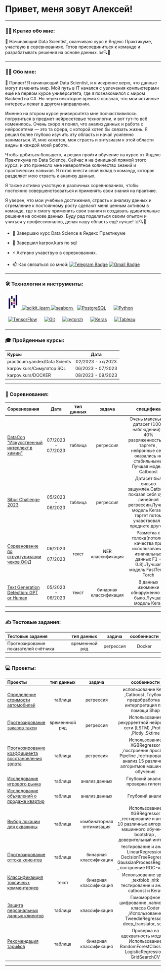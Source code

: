 
# Привет, меня зовут Алексей!

---

### :man_technologist: Кратко обо мне:
👋 Начинающий Data Scientist, оканчиваю курс в Яндекс Практикуме, участвую в соревнованиях. Готов присоединиться к команде и разрабатывать решения на основе данных. 📊🔍🚀

---

### :man_technologist: Обо мне:

👋 Привет! Я начинающий Data Scientist, и я искренне верю, что данные могут изменить мир. Мой путь в IT начался с увлечения компьютерами ещё на первом курсе университета, где я познакомился с миром Backend на C#. Но через некоторое время я осознал, что мои истинные интересы лежат в другом направлении.

Именно на втором курсе университета мне посчастливилось погрузиться в предмет нейросетевые технологии, и вот тут-то всё изменилось. Очень скоро я понял, что анализ данных и работа с нейросетями — это та сфера, с которой хотел бы связать жизнь. Я решил более глубоко изучить эту область и начал усиленно заниматься. И, мне кажется, моя страсть и энтузиазм к этой области видны в каждой моей работе.

Чтобы добиться большего, я решил пройти обучение на курсе от Яндекс Практикума по Data Science. Сейчас я на финишной прямой этого курса, и это принесло мне невероятное количество знаний и практических навыков. Я готов внести свой вклад в команду, которая разделяет мою страсть к анализу данных.

Я также активно участвую в различных соревнованиях, чтобы постоянно совершенствоваться и применять свои знания на практике.

Я уверен, что мои учебные достижения, страсть к анализу данных и стремление к постоянному росту сделают меня ценным активом в команде, где я смогу применить свои знания и создавать удивительные решения на основе данных. Буду рад поделиться своим опытом и учиться у профессионалов, делая нашу область ещё лучше! 📊🔍🚀

- :telescope: Завершаю курс Data Science в Яндекс Практикуме

- :seedling: Завершил karpov.kurs по sql

- :zap: Активно учавствую в соревнованиях.

- :mailbox: Как связаться со мной: [![Telegram Badge](https://img.shields.io/badge/-kurilov-blue?style=flat&logo=Telegram&logoColor=white)](https://t.me/Ale760k) [![Gmail Badge](https://img.shields.io/badge/-Gmail-red?style=flat&logo=Gmail&logoColor=white)](mailto:760.5024@gmail.com)

---

### 🛠️ Технологии и инструменты:

<p align="left"> <a href="https://pandas.pydata.org/" target="_blank" rel="noreferrer"> <img src="https://raw.githubusercontent.com/devicons/devicon/2ae2a900d2f041da66e950e4d48052658d850630/icons/pandas/pandas-original.svg" alt="pandas" width="50" height="50"/> </a><a href="https://scikit-learn.org/" target="_blank" rel="noreferrer"> <img src="https://upload.wikimedia.org/wikipedia/commons/0/05/Scikit_learn_logo_small.svg" alt="scikit_learn" width="50" height="50"/> </a> <a href="https://seaborn.pydata.org/" target="_blank" rel="noreferrer"> <img src="https://seaborn.pydata.org/_images/logo-mark-lightbg.svg" alt="seaborn" width="50" height="50"/> </a>
<a href="https://www.postgresql.org/" target="_blank"><img style="margin: 10px" src="https://profilinator.rishav.dev/skills-assets/postgresql-original-wordmark.svg" alt="PostgreSQL" height="50" /></a>  
<a href="https://www.python.org/" target="_blank"><img style="margin: 10px" src="https://profilinator.rishav.dev/skills-assets/python-original.svg" alt="Python" height="50" /></a>  
<a href="https://www.tensorflow.org/" target="_blank"><img style="margin: 10px" src="https://profilinator.rishav.dev/skills-assets/tensorflow-icon.svg" alt="TensorFlow" height="50" /></a>  
<a href="https://github.com/" target="_blank"><img style="margin: 10px" src="https://profilinator.rishav.dev/skills-assets/git-scm-icon.svg" alt="Git" height="50" /></a>  
<a href="https://pytorch.org/" target="_blank"><img style="margin: 10px" src="https://profilinator.rishav.dev/skills-assets/pytorch-icon.svg" alt="pytorch" height="50" /></a>  
<a href="https://keras.io/" target="_blank"><img style="margin: 10px" src="https://profilinator.rishav.dev/skills-assets/keras.png" alt="Keras" height="50" /></a>  
<a href="https://www.tableau.com/" target="_blank"><img style="margin: 10px" src="https://profilinator.rishav.dev/skills-assets/tableau.svg" alt="Tableau" height="50" /></a>  </p>

---

 ### 🎓 Пройденные курсы:

| Курсы                                                           | Дата              |
|:----------------------------------------------------------------| :---------------: |
| practicum.yandex/Data Scients                                   | 02/2023 - xx/2023 |
| karpov.kurs/Симулятор SQL                                       | 06/2023 - 07/2023 |
| karpov.kurs/DOCKER                                              | 08/2023 - 09/2023 |

--- 

 ### 🚀 Соревнования:

| Соревнования                              | Дата              | тип данных | задача                 | специфика |
|:------------------------------------------| :---------------: | :--------: | :---------------------:| :---------: |
| <a href=https://github.com/verydirtyhands/datacon_2023.git>DataCon "Искусственный интеллект в химии" </a>| 07/2023 - 07/2023 | таблица    | регрессия              |Очень маленький датасет (1000 наблюдений) с 40% разряженностью в таргете , нейронные сети оказались не стабильными. Лучшая модель Catboost|
| <a href=https://github.com/verydirtyhands/sibur_2023.git>Sibur Challenge 2023                      </a>| 05/2023 - 06/2023 | таблица    | регрессия              |Датасет был сильно зашумлён.Catboost показал себя хуже линейной регрессии.Лучшая модель Keras.1 таргет потом учавствовал в предикте другого|
| <a href=https://github.com/verydirtyhands/nlp_ofd.git>Соревнование по структуризации чеков ОФД  | 06/2023 - 07/2023 | текст      | NER классификация      |Разметка с толока(потолок качества при использование изначальных данных F1 = 0.8).Лучшая модель FastText + Torch|
| <a href=https://github.com/verydirtyhands/got.git>Text Generation Detection: GPT or Human   | 05/2023 - 06/2023 | текст      | бинарная классификация |В данных изюминки обнаруженно не было.Лучшая модель Keras|

--- 

 ### ✍️ Тестовые задания:

| Тестовые задания                                                                                   | тип данных     | задача       |особенности|
| :--------------------------------------------------------------------------------------------------| :------------: | :----------: | :-------: |
| Прогнозирование показателей счётчика | временнной ряд | регрессия    | Docker    |

--- 

 ### 💻 Проекты:

| Проекты                                                                                                          | тип данных     | задача                    | особенности                                                                                                                         |
| :----------------------------------------------------------------------------------------------------------------| :------------: | :-----------------------: | :---------------------------------------------------------------------------------------------------------------------------------: |
| <a href=https://github.com/verydirtyhands/the_cost_of_cars.git>Определение стоимости автомобилей             </a>| таблица        | регрессия                 | использование Keras ,Catboost ,Глубокая предобработка и интерпретация при помощи Shap                                               |
| <a href=https://github.com/verydirtyhands/taxi_counter.git>Прогнозирование заказов такси                     </a>| временнной ряд | регрессия                 | Использование рекуррентной нейронной сети (LSTM) ,Prothet ,Plotly ,Sktime                                                           |
| <a href=https://github.com/verydirtyhands/gold_project.git>Прогнозирование коэффициента восстановления золота</a>| таблица        | регрессия                 | Использование XGBRegressor ,построение простого Pipeline ,тестирование и анализ 15 различных алгоритмов машинного обучения          |
| <a href=https://github.com/verydirtyhands/gaming_market.git>Исследование игрового рынка                      </a>| таблица        | анализ данных             | Глубокий анализ , проверка гипотез                                                                                                  |
| <a href=https://github.com/verydirtyhands/flat.git>Исследование объявлений о продаже квартир                 </a>| таблица        | анализ данных             | Глубокий анализ                                                                                                                     |
| <a href=https://github.com/verydirtyhands/locations_for_wells.git>Выбор локации для скважины                 </a>| таблица        | комбинаторная оптимизация |  Использование XGBRegressor ,тестирование и анализ 10 различных алгоритмов машинного обучения , bootstrap , доверительный интервал  |
| <a href=https://github.com/verydirtyhands/customer_outflow.git>Прогнозирование оттока клиентов               </a>| таблица        | бинарная классификация    | тестирование и анализ LinearRegression, DecisionTreeRegressor, GaussianProcessRegressor , построение ROC-кривой                     |
| <a href=https://github.com/verydirtyhands/toxic_comments.git>Классификаиция токсичных комментариев           </a>| текст          | бинарная классификация    | Использование spacy ,textblob ,nltk тестирование и анализ catboost и Keras                                                          |
| <a href=https://github.com/verydirtyhands/data_protection.git>Защита персональных данных клиентов            </a>| таблица        | классификация             | Гомоморфное шифрование ,написание класса Coder ,Использование TweedieRegressor , deep_translator, scipy                             |
| <a href=https://github.com/verydirtyhands/recommendation_of_tariffs.git>Рекомендация тарифов                 </a>| таблица        | бинарная классификация    | Проверка на адекватность модели , Использование RandomForestClassifier , LogisticRegression , GridSearchCV                          |

--- 
